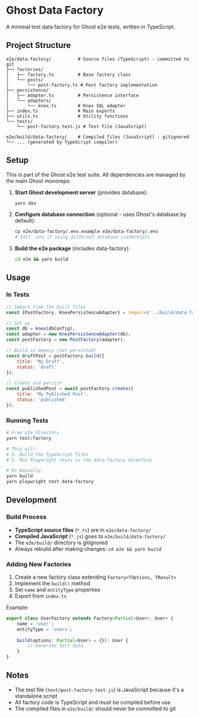 # Ghost Data Factory

A minimal test data factory for Ghost e2e tests, written in TypeScript.

## Project Structure

```
e2e/data-factory/          # Source files (TypeScript) - committed to git
├── factories/
│   ├── factory.ts         # Base factory class
│   └── posts/
│       └── post-factory.ts # Post factory implementation
├── persistence/
│   ├── adapter.ts         # Persistence interface
│   └── adapters/
│       └── knex.ts        # Knex SQL adapter
├── index.ts               # Main exports
├── utils.ts               # Utility functions
└── tests/
    └── post-factory.test.js # Test file (JavaScript)

e2e/build/data-factory/    # Compiled files (JavaScript) - gitignored
└── ... (generated by TypeScript compiler)
```

## Setup

This is part of the Ghost e2e test suite. All dependencies are managed by the main Ghost monorepo.

1. **Start Ghost development server** (provides database):
   ```bash
   yarn dev
   ```

2. **Configure database connection** (optional - uses Ghost's database by default):
   ```bash
   cp e2e/data-factory/.env.example e2e/data-factory/.env
   # Edit .env if using different database credentials
   ```

3. **Build the e2e package** (includes data-factory):
   ```bash
   cd e2e && yarn build
   ```

## Usage

### In Tests

```javascript
// Import from the built files
const {PostFactory, KnexPersistenceAdapter} = require('../build/data-factory');

// Set up
const db = knex(dbConfig);
const adapter = new KnexPersistenceAdapter(db);
const postFactory = new PostFactory(adapter);

// Build in memory (not persisted)
const draftPost = postFactory.build({
    title: 'My Draft',
    status: 'draft'
});

// Create and persist
const publishedPost = await postFactory.create({
    title: 'My Published Post',
    status: 'published'
});
```

### Running Tests

```bash
# From e2e directory
yarn test:factory

# This will:
# 1. Build the TypeScript files
# 2. Run Playwright tests in the data-factory directory

# Or manually:
yarn build
yarn playwright test data-factory
```

## Development

### Build Process

- **TypeScript source files** (`*.ts`) are in `e2e/data-factory/`
- **Compiled JavaScript** (`*.js`) goes to `e2e/build/data-factory/`
- The `e2e/build/` directory is gitignored
- Always rebuild after making changes: `cd e2e && yarn build`

### Adding New Factories

1. Create a new factory class extending `Factory<TOptions, TResult>`
2. Implement the `build()` method
3. Set `name` and `entityType` properties
4. Export from `index.ts`

Example:
```typescript
export class UserFactory extends Factory<Partial<User>, User> {
    name = 'user';
    entityType = 'users';
    
    build(options: Partial<User> = {}): User {
        // Generate test data
    }
}
```

## Notes

- The test file (`test/post-factory.test.js`) is JavaScript because it's a standalone script
- All factory code is TypeScript and must be compiled before use
- The compiled files in `e2e/build/` should never be committed to git